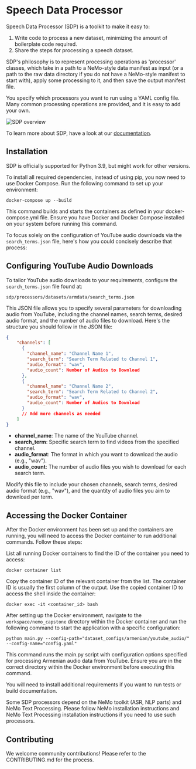 # Speech Data Processor

Speech Data Processor (SDP) is a toolkit to make it easy to:
1. Write code to process a new dataset, minimizing the amount of boilerplate code required.
2. Share the steps for processing a speech dataset.

SDP's philosophy is to represent processing operations as 'processor' classes, which take in a path to a NeMo-style
data manifest as input (or a path to the raw data directory if you do not have a NeMo-style manifest to start with),
apply some processing to it, and then save the output manifest file.

You specify which processors you want to run using a YAML config file. Many common processing operations are provided,
and it is easy to add your own.

![SDP overview](https://github.com/NVIDIA/NeMo/releases/download/v1.17.0/sdp_overview_diagram.png)

To learn more about SDP, have a look at our [documentation](https://nvidia.github.io/NeMo-speech-data-processor/).

## Installation

SDP is officially supported for Python 3.9, but might work for other versions.

To install all required dependencies, instead of using pip, you now need to use Docker Compose. Run the following command to set up your environment:

```
docker-compose up --build
```
This command builds and starts the containers as defined in your docker-compose.yml file. Ensure you have Docker and Docker Compose installed on your system before running this command.

To focus solely on the configuration of YouTube audio downloads via the `search_terms.json` file, here's how you could concisely describe that process:



## Configuring YouTube Audio Downloads

To tailor YouTube audio downloads to your requirements, configure the `search_terms.json` file found at:

```
sdp/processors/datasets/armdata/search_terms.json
```

This JSON file allows you to specify several parameters for downloading audio from YouTube, including the channel names, search terms, desired audio format, and the number of audio files to download. Here's the structure you should follow in the JSON file:

```json
{
    "channels": [
      {
        "channel_name": "Channel Name 1",
        "search_term": "Search Term Related to Channel 1",
        "audio_format": "wav",
        "audio_count": Number of Audios to Download
      },
      {
        "channel_name": "Channel Name 2",
        "search_term": "Search Term Related to Channel 2",
        "audio_format": "wav",
        "audio_count": Number of Audios to Download
      }
      // Add more channels as needed
    ]
}
```

- **channel_name**: The name of the YouTube channel.
- **search_term**: Specific search term to find videos from the specified channel.
- **audio_format**: The format in which you want to download the audio (e.g., "wav").
- **audio_count**: The number of audio files you wish to download for each search term.

Modify this file to include your chosen channels, search terms, desired audio format (e.g., "wav"), and the quantity of audio files you aim to download per term.


## Accessing the Docker Container
After the Docker environment has been set up and the containers are running, you will need to access the Docker container to run additional commands. Follow these steps:

List all running Docker containers to find the ID of the container you need to access:
```
docker container list
```
Copy the container ID of the relevant container from the list. The container ID is usually the first column of the output.
Use the copied container ID to access the shell inside the container:
```
docker exec -it <container_id> bash
```


After setting up the Docker environment, navigate to the ```workspace/nemo_capstone``` directory within the Docker container and run the following command to start the application with a specific configuration:
```
python main.py --config-path="dataset_configs/armenian/youtube_audio/" --config-name="config.yaml"
```
This command runs the main.py script with configuration options specified for processing Armenian audio data from YouTube. Ensure you are in the correct directory within the Docker environment before executing this command.

You will need to install additional requirements if you want to run tests or build documentation.

Some SDP processors depend on the NeMo toolkit (ASR, NLP parts) and NeMo Text Processing.
Please follow NeMo installation instructions
and NeMo Text Processing installation instructions
if you need to use such processors.




## Contributing

We welcome community contributions! Please refer to the CONTRIBUTING.md for the process.